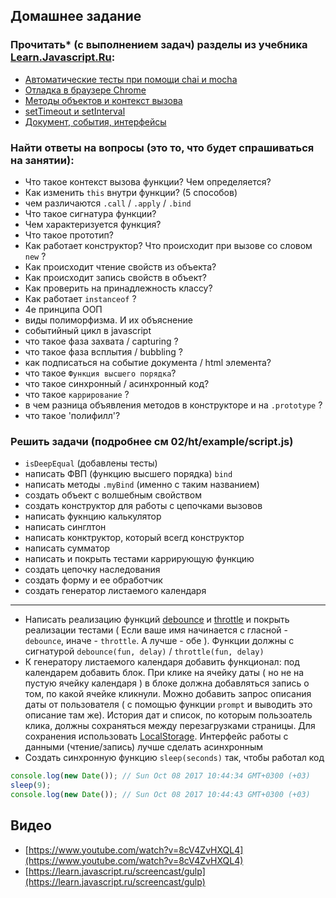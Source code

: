 ## Домашнее задание
 
###  Прочитать* (с выполнением задач) разделы из учебника [Learn.Javascript.Ru](http://learn.javascript.ru/):
- [Автоматические тесты при помощи chai и mocha](https://learn.javascript.ru/testing)
- [Отладка в браузере Chrome](https://learn.javascript.ru/debugging-chrome)
- [Методы объектов и контекст вызова](https://learn.javascript.ru/objects-more)
- [setTimeout и setInterval](https://learn.javascript.ru/settimeout-setinterval)
- [Документ, события, интерфейсы](https://learn.javascript.ru/ui)

### Найти ответы на вопросы (это то, что будет спрашиваться на занятии):
- Что такое контекст вызова функции? Чем определяется?
- Как изменить `this` внутри функции? (5 способов)
- чем различаются `.call` / `.apply` / `.bind`
- Что такое сигнатура функции?
- Чем характеризуется функция?
- Что такое прототип?
- Как работает конструктор? Что происходит при вызове со словом `new` ?
- Как происходит чтение свойств из объекта?
- Как происходит запись свойств в объект?
- Как проверить на принадлежность классу?
- Как работает `instanceof` ?
- 4е принципа ООП
- виды полиморфизма. И их объяснение
- событийный цикл в javascript
- что такое фаза захвата / capturing ?
- что такое фаза всплытия / bubbling ?
- как подписаться на событие документа / html элемента?
- что такое `Функция высшего порядка`?
- что такое синхронный / асинхронный код?
- что такое `каррирование` ?
- в чем разница объявления методов в конструкторе и на `.prototype` ?
- что такое 'полифилл'?

### Решить задачи (подробнее см 02/ht/example/script.js)
 - `isDeepEqual` (добавлены тесты) 
 - написать ФВП (функцию высшего порядка) `bind` 
 - написать методы `.myBind` (именно с таким названием)
 - создать объект с волшебным свойством
 - создать конструктор для работы с цепочками вызовов
 - написать фукнцию калькулятор
 - написать синглтон
 - написать конктруктор, который  всегд конструктор
 - написать сумматор
 - написать и покрыть тестами каррирующую функцию
 - создать цепочку наследования
 - создать форму и ее обработчик
 - создать генератор листаемого календаря

---
 - Написать реализацию функций [debounce](http://underscorejs.ru/#debounce) и [throttle](http://underscorejs.ru/#throttle)  и покрыть реализации тестами ( Если ваше имя начинается с гласной  - `debounce`, иначе - `throttle`. А лучше - обе ). Функции должны с сигнатурой `debounce(fun, delay)` / `throttle(fun, delay)`
 - К генератору листаемого календаря добавить функционал: под календарем добавить блок. При клике на ячейку даты ( но не на пустую ячейку календаря ) в блоке должна добавляться запись о том, по какой ячейке кликнули. Можно добавить запрос описания даты от пользователя ( с помощью функции `prompt` и выводить это описание там же). История дат и список,  по которым пользоатель клика, должны сохраняться между перезагрузками страницы. Для сохранения использовать [LocalStorage](https://developer.mozilla.org/en-US/docs/Web/API/Window/localStorage). Интерфейс работы с данными (чтение/запись) лучше сделать асинхронным
 - Создать синхронную функцию `sleep(seconds)` так, чтобы работал код
 ```javascript
 console.log(new Date()); // Sun Oct 08 2017 10:44:34 GMT+0300 (+03)
 sleep(9);
 console.log(new Date()); // Sun Oct 08 2017 10:44:43 GMT+0300 (+03)
```

 
## Видео
 - [https://www.youtube.com/watch?v=8cV4ZvHXQL4](https://www.youtube.com/watch?v=8cV4ZvHXQL4)
 - [https://learn.javascript.ru/screencast/gulp](https://learn.javascript.ru/screencast/gulp)
